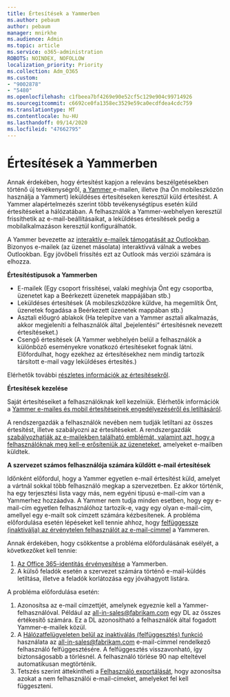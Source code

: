 ```yaml
---
title: Értesítések a Yammerben
ms.author: pebaum
author: pebaum
manager: mnirkhe
ms.audience: Admin
ms.topic: article
ms.service: o365-administration
ROBOTS: NOINDEX, NOFOLLOW
localization_priority: Priority
ms.collection: Adm_O365
ms.custom:
- "9002878"
- "5480"
ms.openlocfilehash: c1fbeea7bf4269e90e52cf5c129e904c99714926
ms.sourcegitcommit: c6692ce0fa1358ec3529e59ca0ecdfdea4cdc759
ms.translationtype: MT
ms.contentlocale: hu-HU
ms.lasthandoff: 09/14/2020
ms.locfileid: "47662795"
---
```

# <a name="notifications-in-yammer"></a>Értesítések a Yammerben

Annak érdekében, hogy értesítést kapjon a releváns beszélgetésekben történő új tevékenységről, [a Yammer ](https://support.microsoft.com/en-gb/office/enable-or-disable-yammer-email-and-phone-notifications-93e530e0-189f-4768-8f28-7683d48cc996)e-mailen, illetve (ha Ön mobileszközön használja a Yammert) leküldéses értesítéseken keresztül küld értesítést. A Yammer alapértelmezés szerint több tevékenységtípus esetén küld értesítéseket a hálózatában. A felhasználók a Yammer-webhelyen keresztül frissíthetik az e-mail-beállításaikat, a leküldéses értesítések pedig a mobilalkalmazáson keresztül konfigurálhatók. 

A Yammer bevezette az [interaktív e-mailek támogatását az Outlookban](https://techcommunity.microsoft.com/t5/outlook-blog/interactive-yammer-emails-in-outlook-on-the-web-are-here/ba-p/1209420). Bizonyos e-mailek (az üzenet másolata) interaktívvá válnak a webes Outlookban. Egy jövőbeli frissítés ezt az Outlook más verziói számára is elhozza.

**Értesítéstípusok a Yammerben**

- E-mailek (Egy csoport frissítései, valaki meghívja Önt egy csoportba, üzenetet kap a Beérkezett üzenetek mappájában stb.)
- Leküldéses értesítések (A mobileszközökre küldve, ha megemlítik Önt, üzenetek fogadása a Beérkezett üzenetek mappában stb.)
- Asztali előugró ablakok (Ha telepítve van a Yammer asztali alkalmazás, akkor megjeleníti a felhasználók által „bejelentési“ értesítésnek nevezett értesítéseket.)
- Csengő értesítések (A Yammer webhelyén belül a felhasználók a különböző eseményekre vonatkozó értesítéseket fognak látni. Előfordulhat, hogy ezekhez az értesítésekhez nem mindig tartozik társított e-mail vagy leküldéses értesítés.)

Elérhetők további [részletes információk az értesítésekről](https://support.microsoft.com/en-gb/office/enable-or-disable-yammer-email-and-phone-notifications-93e530e0-189f-4768-8f28-7683d48cc996).

**Értesítések kezelése**

Saját értesítéseiket a felhasználóknak kell kezelniük. Elérhetők információk a [Yammer e-mailes és mobil értesítéseinek engedélyezéséről és letiltásáról](https://support.microsoft.com/en-gb/office/enable-or-disable-yammer-email-and-phone-notifications-93e530e0-189f-4768-8f28-7683d48cc996). 

A rendszergazdák a felhasználók nevében nem tudják letiltani az összes értesítést, illetve szabályozni az értesítéseket. A rendszergazdák [szabályozhatják az e-mailekben található emblémát, valamint azt, hogy a felhasználóknak meg kell-e erősíteniük az üzeneteket](https://docs.microsoft.com/yammer/configure-your-yammer-network/configure-email-and-yammer), amelyeket e-mailben küldtek.

**A szervezet számos felhasználója számára küldött e-mail értesítések**

Időnként előfordul, hogy a Yammer egyetlen e-mail értesítést küld, amelyet a vártnál sokkal több felhasználó megkap a szervezetben. Ez akkor történik, ha egy terjesztési lista vagy más, nem egyéni típusú e-mail-cím van a Yammerhez hozzáadva. A Yammer nem tudja minden esetben, hogy egy e-mail-cím egyetlen felhasználóhoz tartozik-e, vagy egy olyan e-mail-cím, amellyel egy e-mailt sok címzett számára kézbesítenek. A probléma előfordulása esetén lépéseket kell tennie ahhoz, hogy [felfüggessze (inaktiválja) az érvénytelen felhasználót az e-mail-címmel](https://docs.microsoft.com/yammer/manage-yammer-users/add-block-or-remove-users#remove-users) a Yammeren. 

Annak érdekében, hogy csökkentse a probléma előfordulásának esélyét, a következőket kell tennie:

1. [Az Office 365-identitás érvényesítése](https://docs.microsoft.com/yammer/configure-your-yammer-network/enforce-office-365-identity) a Yammerben.
2. A külső feladók esetén a szervezet számára történő e-mail-küldés letiltása, illetve a feladók korlátozása egy jóváhagyott listára.

A probléma előfordulása esetén:

1. Azonosítsa az e-mail címzettjét, amelynek egyeznie kell a Yammer-felhasználóval. Például az all-in-sales@fabrikam.com egy DL az összes értékesítő számára. Ez a DL azonosítható a felhasználók által fogadott Yammer-e-mailek közül.
2. A [Hálózatfelügyeleten belül az inaktiválás (felfüggesztés) funkció](https://docs.microsoft.com/yammer/manage-yammer-users/add-block-or-remove-users#remove-users) használata az all-in-sales@fabrikam.com e-mail-címmel rendelkező felhasználó felfüggesztésére. A felfüggesztés visszavonható, így biztonságosabb a törlésnél. A felhasználó törlése 90 nap elteltével automatikusan megtörténik.
3. Tetszés szerint áttekintheti a [Felhasználó exportálását](https://docs.microsoft.com/yammer/manage-security-and-compliance/export-yammer-enterprise-data#ExportUsers), hogy azonosítsa azokat a nem felhasználói e-mail-címeket, amelyeket fel kell függeszteni.
